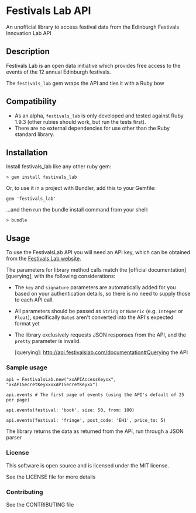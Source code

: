 # Festivals Lab API #

An unofficial library to access festival data from the Edinburgh Festivals Innovation Lab API

## Description ##

Festivals Lab is an open data initiative which provides free access to the events of the 12 annual Edinburgh festivals.

The `festivals_lab` gem wraps the API and ties it with a Ruby bow

## Compatibility ##

* As an alpha, `festivals_lab` is only developed and tested against Ruby 1.9.3 (other rubies should work, but run the tests first).
* There are no external dependencies for use other than the Ruby standard library.

## Installation ##

Install festivals_lab like any other ruby gem:

    > gem install festivals_lab

Or, to use it in a project with Bundler, add this to your Gemfile:

    gem 'festivals_lab'

…and then run the bundle install command from your shell:

    > bundle

## Usage ##

To use the FestivalsLab API you will need an API key, which can be obtained from the [Festivals Lab website][gettingstarted].

The parameters for library method calls match the [official documentation][querying], with the following considerations:

* The `key` and `signature` parameters are automatically added for you based on your authentication details, so there is no need to supply those to each API call.
* All parameters should be passed as `String` or `Numeric` (e.g. `Integer` or `Float`), specifically `Date`s aren't converted into the API's expected format yet
* The library exclusively requests JSON responses from the API, and the `pretty` parameter is invalid.

  [gettingstarted]: http://api.festivalslab.com/documentation#gettingstarted
  [querying]: http://api.festivalslab.com/documentation#Querying the API

### Sample usage ###

    api = FestivalsLab.new("xxAPIAccessKeyxx", "xxAPISecretKeyxxxxAPISecretKeyxx")

    api.events # The first page of events (using the API's default of 25 per page)

    api.events(festival: 'book', size: 50, from: 100)

    api.events(festival: 'fringe', post_code: 'EH1', price_to: 5)

The library returns the data as returned from the API, run through a JSON parser

### License ###

This software is open source and is licensed under the MIT license.

See the LICENSE file for more details

### Contributing ###

See the CONTRIBUTING file
